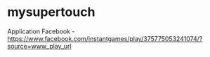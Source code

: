 # mysupertouch

Application Facebook - https://www.facebook.com/instantgames/play/375775053241074/?source=www_play_url


